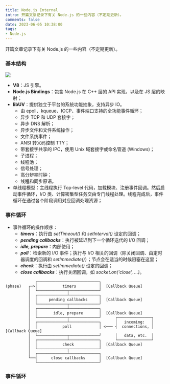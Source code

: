 ```yaml
---
title: Node.js Internal
intro: 开篇文章记录下有关 Node.js 的一些内容（不定期更新）。
comments: false
date: 2023-06-05 10:38:00
tags:
- Node.js
---
```


开篇文章记录下有关 Node.js 的一些内容（不定期更新）。

### 基本结构

![](1.png)

* **V8**：JS 引擎。
* **Node.js Bindings**：包含 Node.js 在 C++ 层的 API 实现，以及在 JS 层的映射；
* **libUV**：提供独立于平台的系统功能抽象，支持异步 IO。
  * 由 epoll、kqueue、IOCP、事件端口支持的全功能事件循环；
  * 异步 TCP 和 UDP 套接字；
  * 异步 DNS 解析；
  * 异步文件和文件系统操作；
  * 文件系统事件；
  * ANSI 转义码控制 TTY；
  * 带套接字共享的 IPC，使用 Unix 域套接字或命名管道 (Windows)；
  * 子进程；
  * 线程池；
  * 信号处理；
  * 高分辨率时钟；
  * 线程和同步原语。
* 单线程模型：主线程执行 Top-level 代码，加载模块、注册事件回调。然后启动事件循环，I/O 类、计算密集型任务交由专门线程处理。线程完成后，事件循环在通过各个阶段调用对应回调处理资源；

### 事件循环

* 事件循环的操作顺序：
  * ***timers***：执行由 *setTimeout()* 和 *setInterval()* 设定的回调；
  * ***pending callbacks***：执行被延迟到下一个循环迭代的 I/O 回调；
  * ***idle, prepare***：内部使用；
  * ***poll***：检索新的 I/O 事件；执行与 I/O 相关的回调（除关闭回调、由定时器调度的回调和 *setImmediate()*）；节点会在适当的时候阻塞在这里；
  * ***check***：执行由 *setImmediate()* 设定的回调；
  * ***close callbacks***：执行关闭回调，如 *socket.on('close', ...)*。

```text
             ┌───────────────────────────┐
(phase)   ┌─>│           timers          │  [Callback Queue]
          │  └─────────────┬─────────────┘
          │  ┌─────────────┴─────────────┐
          │  │     pending callbacks     │  [Callback Queue]
          │  └─────────────┬─────────────┘
          │  ┌─────────────┴─────────────┐
          │  │       idle, prepare       │  [Callback Queue]
          │  └─────────────┬─────────────┘      ┌───────────────┐
          │  ┌─────────────┴─────────────┐      │   incoming:   │
          │  │           poll            │ <─── ┤  connections, │  [Callback Queue]
          │  └─────────────┬─────────────┘      │   data, etc.  │
          │  ┌─────────────┴─────────────┐      └───────────────┘
          │  │           check           │  [Callback Queue]
          │  └─────────────┬─────────────┘
          │  ┌─────────────┴─────────────┐
          └──┤      close callbacks      │  [Callback Queue]
             └───────────────────────────┘
```

### 事件循环
